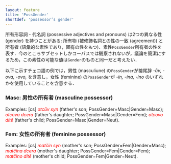 ```yaml
---
layout: feature
title: 'PossGender'
shortdef: 'possessor’s gender'
---
```


所有形容詞・代名詞 (possessive adjectives and pronouns) は2つの異なる性 (gender) を持つことがある: 所有物 (被修飾名詞との性の一致 (agreement)) と所有者 (語彙的な素性であり，固有の性をもつ)．素性`PossGender`所有者の性を表す．今のところサブセットしかコーパスでは観察されないが，議論を簡潔にするため，この素性の可能な値は`Gender`のものと同一だと考えたい．

以下に示すチェコ語の例では，男性 (masculiune) の`PossGender`が接尾辞 <I>-</I><I>ův, -ova, -ovo,</I> を含意し，女性 (feminine) の`PossGender`が
 <I>-</I><I>in, -ina, -ino</I> のいずれかを使用していることを含意する．

### Masc: 男性の所有者 (masculine possessor)

Examples:
[cs]
<span style='color: red'><I>otcův
syn</I></span>
(father's
son; PossGender=Masc|Gender=Masc);
<span style='color: red'><I>otcova
dcera</I></span>
(father's
daughter; PossGender=Masc|Gender=Fem);
<span style='color: red'><I>otcovo
dítě</I></span>
(father's
child; PossGender=Masc|Gender=Neut).

### Fem: 女性の所有者 (feminine possessor)

Examples:
[cs]
<span style='color: red'><I>m</I></span><span style='color: red'><I>atčin
syn</I></span>
(mother's
son; PossGender=Fem|Gender=Masc);
<span style='color: red'><I>matčina
dcera</I></span>
(mother's
daughter; PossGender=Fem|Gender=Fem);
<span style='color: red'><I>matčino
dítě</I></span>
(mother's
child; PossGender=Fem|Gender=Neut).
